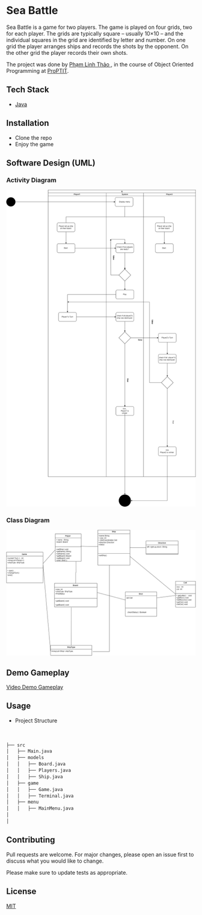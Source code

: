# Sea Battle

Sea Battle is a game for two players. The game is played on four grids, two for each player. The grids are typically square – usually 10×10 – and the individual squares in the grid are identified by letter and number. On one grid the player arranges ships and records the shots by the opponent. On the other grid the player records their own shots.

The project was done by [Phạm Linh Thảo ](https://github.com/LinhThaoPham), in the course of Object Oriented Programming at [ProPTIT](https://proptit.com/).

## Tech Stack

- [Java](https://www.java.com/en/) 


## Installation
- Clone the repo
- Enjoy the game

## Software Design (UML)
### Activity Diagram
![abc](ActivityDiagram.png)
### Class Diagram
![abc](ClassDiagram.png)
## Demo Gameplay
[Video Demo Gameplay](https://www.youtube.com/watch?v=RZW-m43hZ4o)
## Usage
- Project Structure
```bash


├── src
│   ├── Main.java
│   ├── models
│   │   ├── Board.java
│   │   ├── Players.java
│   │   ├── Ship.java
│   ├── game
│   │   ├── Game.java
│   │   ├── Terminal.java
│   ├── menu
│   │   ├── MainMenu.java
│   
│
```
## Contributing

Pull requests are welcome. For major changes, please open an issue first
to discuss what you would like to change.

Please make sure to update tests as appropriate.

## License

[MIT](https://choosealicense.com/licenses/mit/)